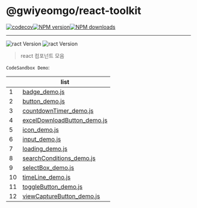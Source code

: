 # @gwiyeomgo/react-toolkit

[![codecov][codecov-image]][codecov-url][![NPM version][npm-image]][npm-url][![NPM downloads][download-image]][download-url]

---

![ract Version](https://img.shields.io/badge/Node.js-18.16.0-blue?logo=Node.js&logoColor=339933)
![ract Version](https://img.shields.io/badge/React-18.2.0-blue?logo=react&logoColor=61DAFB)

[npm-image]: http://img.shields.io/npm/v/@gwiyeomgo/react-toolkit?style=flat-square
[npm-url]: http://npmjs.org/package/@gwiyeomgo/react-toolkit
[codecov-image]: https://img.shields.io/codecov/c/github/gwiyeomgo/react-toolkit/main.svg?style=flat-square
[codecov-url]: https://codecov.io/gh/gwiyeomgo/react-toolkit/branch/main
[download-image]: https://img.shields.io/npm/dm/@gwiyeomgo/react-toolkit?style=flat-square
[download-url]: https://www.npmjs.com/package/@gwiyeomgo/react-toolkit

> react 컴포넌트 모음

`CodeSandbox Demo`:

|     | list                                                           |
| --- | -------------------------------------------------------------- |
| 1   | [badge_demo.js](https://codesandbox.io/s/zqzmw2)               |
| 2   | [button_demo.js](https://codesandbox.io/s/4hn2fr)              |
| 3   | [countdownTimer_demo.js](https://codesandbox.io/s/56qfc3)      |
| 4   | [excelDownloadButton_demo.js](https://codesandbox.io/s/xdsk63) |
| 5   | [icon_demo.js](https://codesandbox.io/s/62dm8d)                |
| 6   | [input_demo.js](https://codesandbox.io/s/hwsxsk)               |
| 7   | [loading_demo.js](https://codesandbox.io/s/5ym5wx)             |
| 8   | [searchConditions_demo.js](https://codesandbox.io/s/xc7gp9)    |
| 9   | [selectBox_demo.js](https://codesandbox.io/s/5j5p5l)           |
| 10  | [timeLine_demo.js](https://codesandbox.io/s/ptsfqj)            |
| 11  | [toggleButton_demo.js](https://codesandbox.io/s/ct6wzw)        |
| 12  | [viewCaptureButton_demo.js](https://codesandbox.io/s/rvzwt7)   |

